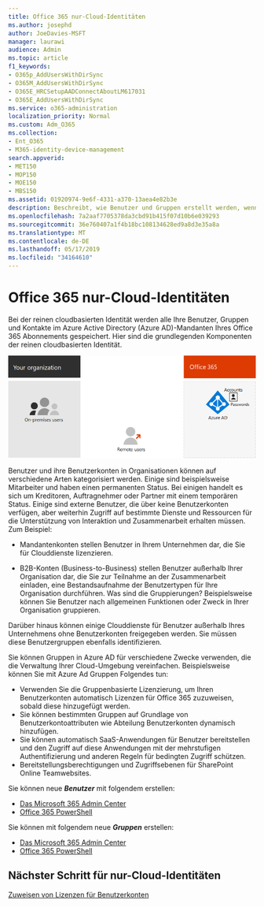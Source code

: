 ```yaml
---
title: Office 365 nur-Cloud-Identitäten
ms.author: josephd
author: JoeDavies-MSFT
manager: laurawi
audience: Admin
ms.topic: article
f1_keywords:
- O365p_AddUsersWithDirSync
- O365M_AddUsersWithDirSync
- O365E_HRCSetupAADConnectAboutLM617031
- O365E_AddUsersWithDirSync
ms.service: o365-administration
localization_priority: Normal
ms.custom: Adm_O365
ms.collection:
- Ent_O365
- M365-identity-device-management
search.appverid:
- MET150
- MOP150
- MOE150
- MBS150
ms.assetid: 01920974-9e6f-4331-a370-13aea4e82b3e
description: Beschreibt, wie Benutzer und Gruppen erstellt werden, wenn Ihr Office 365-Abonnement nur Cloud-Identitäten verwendet.
ms.openlocfilehash: 7a2aaf7705378da3cbd91b415f07d10b6e039293
ms.sourcegitcommit: 36e760407a1f4b18bc108134628ed9a8d3e35a8a
ms.translationtype: MT
ms.contentlocale: de-DE
ms.lasthandoff: 05/17/2019
ms.locfileid: "34164610"
---
```

# <a name="office-365-cloud-only-identities"></a>Office 365 nur-Cloud-Identitäten

Bei der reinen cloudbasierten Identität werden alle Ihre Benutzer, Gruppen und Kontakte im Azure Active Directory (Azure AD)-Mandanten Ihres Office 365 Abonnements gespeichert. Hier sind die grundlegenden Komponenten der reinen cloudbasierten Identität.
 
![](./media/about-office-365-identity/cloud-only-identity.png)

Benutzer und ihre Benutzerkonten in Organisationen können auf verschiedene Arten kategorisiert werden. Einige sind beispielsweise Mitarbeiter und haben einen permanenten Status. Bei einigen handelt es sich um Kreditoren, Auftragnehmer oder Partner mit einem temporären Status. Einige sind externe Benutzer, die über keine Benutzerkonten verfügen, aber weiterhin Zugriff auf bestimmte Dienste und Ressourcen für die Unterstützung von Interaktion und Zusammenarbeit erhalten müssen. Zum Beispiel:

- Mandantenkonten stellen Benutzer in Ihrem Unternehmen dar, die Sie für Clouddienste lizenzieren.

- B2B-Konten (Business-to-Business) stellen Benutzer außerhalb Ihrer Organisation dar, die Sie zur Teilnahme an der Zusammenarbeit einladen, eine Bestandsaufnahme der Benutzertypen für Ihre Organisation durchführen. Was sind die Gruppierungen? Beispielsweise können Sie Benutzer nach allgemeinen Funktionen oder Zweck in Ihrer Organisation gruppieren.

Darüber hinaus können einige Clouddienste für Benutzer außerhalb Ihres Unternehmens ohne Benutzerkonten freigegeben werden. Sie müssen diese Benutzergruppen ebenfalls identifizieren.

Sie können Gruppen in Azure AD für verschiedene Zwecke verwenden, die die Verwaltung Ihrer Cloud-Umgebung vereinfachen. Beispielsweise können Sie mit Azure Ad Gruppen Folgendes tun:

- Verwenden Sie die Gruppenbasierte Lizenzierung, um Ihren Benutzerkonten automatisch Lizenzen für Office 365 zuzuweisen, sobald diese hinzugefügt werden.
- Sie können bestimmten Gruppen auf Grundlage von Benutzerkontoattributen wie Abteilung Benutzerkonten dynamisch hinzufügen.
- Sie können automatisch SaaS-Anwendungen für Benutzer bereitstellen und den Zugriff auf diese Anwendungen mit der mehrstufigen Authentifizierung und anderen Regeln für bedingten Zugriff schützen.
- Bereitstellungsberechtigungen und Zugriffsebenen für SharePoint Online Teamwebsites.

Sie können neue ***Benutzer*** mit folgendem erstellen:

- [Das Microsoft 365 Admin Center](https://docs.microsoft.com/office365/admin/add-users/add-users)
- [Office 365 PowerShell](https://docs.microsoft.com/office365/enterprise/powershell/create-user-accounts-with-office-365-powershell)

Sie können mit folgendem neue ***Gruppen*** erstellen:

- [Das Microsoft 365 Admin Center](https://docs.microsoft.com/office365/admin/create-groups/create-groups)
- [Office 365 PowerShell](https://docs.microsoft.com/office365/enterprise/powershell/manage-office-365-groups-with-powershell)


## <a name="next-step-for-cloud-only-identities"></a>Nächster Schritt für nur-Cloud-Identitäten

[Zuweisen von Lizenzen für Benutzerkonten](assign-licenses-to-user-accounts.md)

